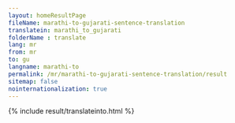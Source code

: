 ```yaml
---
layout: homeResultPage
fileName: marathi-to-gujarati-sentence-translation
translatein: marathi_to_gujarati
folderName : translate
lang: mr
from: mr
to: gu
langname: marathi-to
permalink: /mr/marathi-to-gujarati-sentence-translation/result
sitemap: false
nointernationalization: true
---
```

{% include result/translateinto.html %}

<script src="/js/result/translation.js" data-foldername="{{page.folderName}}" data-lang="{{page.lang}}"></script>
